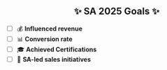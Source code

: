 <h2 align="center">✨ SA&nbsp;2025&nbsp;Goals ✨</h2>

- [ ] 💰 **Influenced revenue**
- [ ] 📊 **Conversion rate**
- [ ] 🎓 **Achieved Certifications**
- [ ] 🚀 **SA-led sales initiatives**
